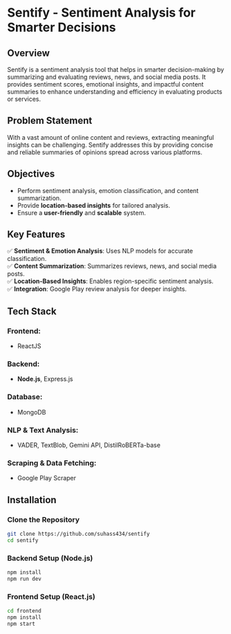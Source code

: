 # **Sentify - Sentiment Analysis for Smarter Decisions**  

## **Overview**  
Sentify is a sentiment analysis tool that helps in smarter decision-making by summarizing and evaluating reviews, news, and social media posts. It provides sentiment scores, emotional insights, and impactful content summaries to enhance understanding and efficiency in evaluating products or services.  

## **Problem Statement**  
With a vast amount of online content and reviews, extracting meaningful insights can be challenging. Sentify addresses this by providing concise and reliable summaries of opinions spread across various platforms.  

## **Objectives**  
- Perform sentiment analysis, emotion classification, and content summarization.  
- Provide **location-based insights** for tailored analysis.  
- Ensure a **user-friendly** and **scalable** system.  

## **Key Features**  
✅ **Sentiment & Emotion Analysis**: Uses NLP models for accurate classification.  
✅ **Content Summarization**: Summarizes reviews, news, and social media posts.  
✅ **Location-Based Insights**: Enables region-specific sentiment analysis.  
✅ **Integration**: Google Play review analysis for deeper insights.  

## **Tech Stack**  
### **Frontend:**  
- ReactJS  

### **Backend:**  
- **Node.js**, Express.js  

### **Database:**  
- MongoDB  

### **NLP & Text Analysis:**  
- VADER, TextBlob, Gemini API, DistilRoBERTa-base  

### **Scraping & Data Fetching:**  
- Google Play Scraper  

## **Installation**  

### **Clone the Repository**  
```bash
git clone https://github.com/suhass434/sentify
cd sentify
```

### **Backend Setup (Node.js)**  
```bash
npm install
npm run dev
```

### **Frontend Setup (React.js)**  
```bash
cd frontend
npm install
npm start
```